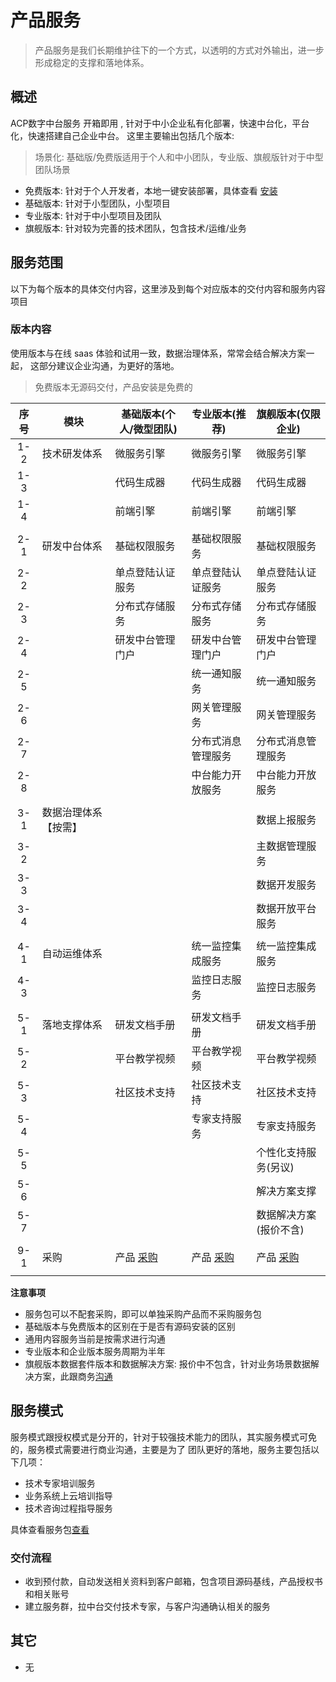 # 产品服务

> 产品服务是我们长期维护往下的一个方式，以透明的方式对外输出，进一步形成稳定的支撑和落地体系。

## 概述

ACP数字中台服务 开箱即用 , 针对于中小企业私有化部署，快速中台化，平台化，快速搭建自己企业中台。
这里主要输出包括几个版本:

> 场景化: 基础版/免费版适用于个人和中小团队，专业版、旗舰版针对于中型团队场景

- 免费版本: 针对于个人开发者，本地一键安装部署，具体查看 [安装](/operation/81_install/)
- 基础版本: 针对于小型团队，小型项目
- 专业版本: 针对于中小型项目及团队
- 旗舰版本: 针对较为完善的技术团队，包含技术/运维/业务

## 服务范围

以下为每个版本的具体交付内容，这里涉及到每个对应版本的交付内容和服务内容项目

### 版本内容

使用版本与在线 saas 体验和试用一致，数据治理体系，常常会结合解决方案一起，
这部分建议企业沟通，为更好的落地。

> 免费版本无源码交付，产品安装是免费的

| 序号 | 模块                 | 基础版本(个人/微型团队) | 专业版本(推荐)       | 旗舰版本(仅限企业)     |
|:----:|----------------------|-------------------------|----------------------|------------------------| 
| 1-2  |     技术研发体系                 | 微服务引擎              | 微服务引擎           | 微服务引擎             |
| 1-3  |                      | 代码生成器              | 代码生成器           | 代码生成器             |
| 1-4  |                      | 前端引擎                | 前端引擎             | 前端引擎               |
|      |                      |                         |                      |                        |
| 2-1  | 研发中台体系         | 基础权限服务            | 基础权限服务         | 基础权限服务           |
| 2-2  |                      | 单点登陆认证服务        | 单点登陆认证服务     | 单点登陆认证服务       |
| 2-3  |                      | 分布式存储服务          | 分布式存储服务       | 分布式存储服务         |
| 2-4  |                      | 研发中台管理门户        | 研发中台管理门户     | 研发中台管理门户       |
| 2-5  |                      |                         | 统一通知服务         | 统一通知服务           |
| 2-6  |                      |                         | 网关管理服务         | 网关管理服务           |
| 2-7  |                      |                         | 分布式消息管理服务   | 分布式消息管理服务     |
| 2-8  |                      |                         | 中台能力开放服务     | 中台能力开放服务       |
|      |                      |                         |                      |                        |
| 3-1  | 数据治理体系【按需】 |                         |                      | 数据上报服务           |
| 3-2  |                      |                         |                      | 主数据管理服务         |
| 3-3  |                      |                         |                      | 数据开发服务           |
| 3-4  |                      |                         |                      | 数据开放平台服务       |
|      |                      |                         |                      |                        |
| 4-1  | 自动运维体系         |                         | 统一监控集成服务     | 统一监控集成服务       | 
| 4-3  |                      |                         | 监控日志服务         | 监控日志服务           |
|      |                      |                         |                      |                        |
| 5-1  | 落地支撑体系         | 研发文档手册            | 研发文档手册         | 研发文档手册           |
| 5-2  |                      | 平台教学视频            | 平台教学视频         | 平台教学视频           |
| 5-3  |                      | 社区技术支持            | 社区技术支持         | 社区技术支持           |
| 5-4  |                      |                         | 专家支持服务         | 专家支持服务           |
| 5-5  |                      |                         |                      | 个性化支持服务(另议)   |
| 5-6  |                      |                         |                      | 解决方案支撑           |
| 5-7  |                      |                         |                      | 数据解决方案(报价不含) |
|      |                      |                         |                      |                        |
| 9-1  | 采购                 | 产品 [采购][base_01]    | 产品 [采购][base_02] | 产品 [采购][base_03]   |
|      |                      |                         |                      |                        |

[base_00]: http://cloud.linesno.com
[base_01]: ./04_商务沟通.md
[base_01_s]: http://cloud.linesno.com
[base_02]: ./04_商务沟通.md
[base_02_s]: http://cloud.linesno.com
[base_03]: ./04_商务沟通.md
[base_03_s]: http://cloud.linesno.com

**注意事项**

- 服务包可以不配套采购，即可以单独采购产品而不采购服务包
- 基础版本与免费版本的区别在于是否有源码安装的区别
- 通用内容服务当前是按需求进行沟通
- 专业版本和企业版本服务周期为半年
- 旗舰版本数据套件版本和数据解决方案: 报价中不包含，针对业务场景数据解决方案，此跟商务[沟通](./04_商务沟通.md )

## 服务模式

服务模式跟授权模式是分开的，针对于较强技术能力的团队，其实服务模式可免的，服务模式需要进行商业沟通，主要是为了
团队更好的落地，服务主要包括以下几项：

- 技术专家培训服务
- 业务系统上云培训指导
- 技术咨询过程指导服务

具体查看服务包[查看](./03_%E6%9C%8D%E5%8A%A1%E5%86%85%E5%AE%B9.md)

### 交付流程

- 收到预付款，自动发送相关资料到客户邮箱，包含项目源码基线，产品授权书和相关账号
- 建立服务群，拉中台交付技术专家，与客户沟通确认相关的服务

## 其它

- 无

<style type="css">
.prices_table table{
  th:first-of-type {
      width: 50px;
  }
  th:nth-of-type(2) {
      width: 120px;
  }
}
</style>
